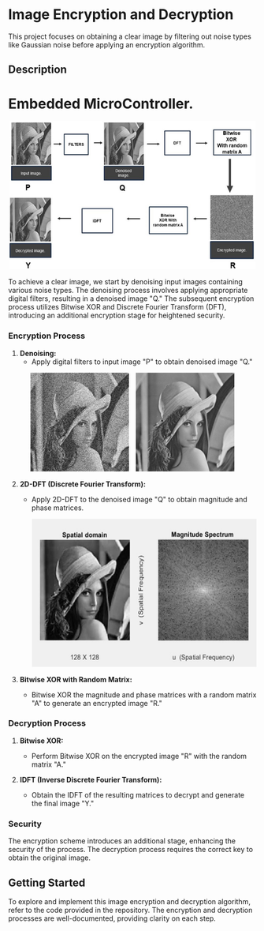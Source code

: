 # Image Encryption and Decryption

This project focuses on obtaining a clear image by filtering out noise types like Gaussian noise before applying an encryption algorithm.

## Description
# Embedded MicroController.

<p align="center">
  <img src="blockdaigram.png" alt="Image 1" width = "500" height = "300" />
</p>





To achieve a clear image, we start by denoising input images containing various noise types. The denoising process involves applying appropriate digital filters, resulting in a denoised image "Q." The subsequent encryption process utilizes Bitwise XOR and Discrete Fourier Transform (DFT), introducing an additional encryption stage for heightened security.

### Encryption Process

1. **Denoising:**
   - Apply digital filters to input image "P" to obtain denoised image "Q."
  
<p align="center">
  <img src="noisyimage.jpg" alt="Noisy Image" width="200" height = "200"style="display:inline-block; margin-right:10px;"/>
  <img src="denoisedimage.png" alt="Denoised Image" width="200" height = "200" style="display:inline-block;"/>
</p>




2. **2D-DFT (Discrete Fourier Transform):**
   - Apply 2D-DFT to the denoised image "Q" to obtain magnitude and phase matrices.
  
      <p align="center">
       <img src="dft.png" alt="Image 1" width = "500" height = "300" />
          </p>

3. **Bitwise XOR with Random Matrix:**
   - Bitwise XOR the magnitude and phase matrices with a random matrix "A" to generate an encrypted image "R."

### Decryption Process

1. **Bitwise XOR:**
   - Perform Bitwise XOR on the encrypted image "R" with the random matrix "A."

2. **IDFT (Inverse Discrete Fourier Transform):**
   - Obtain the IDFT of the resulting matrices to decrypt and generate the final image "Y."

### Security

The encryption scheme introduces an additional stage, enhancing the security of the process. The decryption process requires the correct key to obtain the original image.

## Getting Started

To explore and implement this image encryption and decryption algorithm, refer to the code provided in the repository. The encryption and decryption processes are well-documented, providing clarity on each step.
